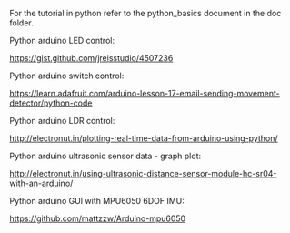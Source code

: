 For the tutorial in python refer to the python_basics document in the doc folder.

Python arduino LED control:

https://gist.github.com/jreisstudio/4507236 

Python arduino switch control:

https://learn.adafruit.com/arduino-lesson-17-email-sending-movement-detector/python-code

Python arduino LDR control:

http://electronut.in/plotting-real-time-data-from-arduino-using-python/

Python arduino ultrasonic sensor data - graph plot:

http://electronut.in/using-ultrasonic-distance-sensor-module-hc-sr04-with-an-arduino/

Python arduino GUI with MPU6050 6DOF IMU:

https://github.com/mattzzw/Arduino-mpu6050

